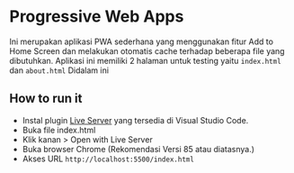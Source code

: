 # Progressive Web Apps

Ini merupakan aplikasi PWA sederhana yang menggunakan fitur Add to Home Screen dan melakukan otomatis cache terhadap beberapa file yang dibutuhkan. Aplikasi ini memiliki 2 halaman untuk testing yaitu `index.html` dan `about.html` 
Didalam ini
## How to run it
 - Instal plugin [Live Server](https://marketplace.visualstudio.com/items?itemName=ritwickdey.LiveServer) yang tersedia di Visual Studio Code. 
 - Buka file index.html
 - Klik kanan > Open with Live Server
 - Buka browser Chrome (Rekomendasi Versi 85 atau diatasnya.)
 - Akses URL `http://localhost:5500/index.html`
